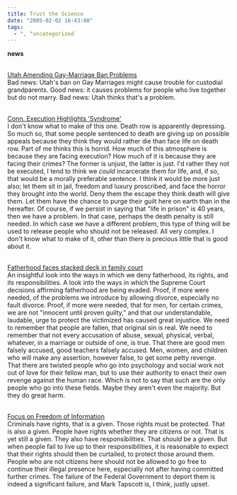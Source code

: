 ```yaml
---
title: Trust the Science
date: "2005-02-02 16:43:00"
tags:
  - ", "uncategorized
---
```

<strong>news</strong><br  /><br  />

<a href="http://news.findlaw.com/ap_stories/other/1110/2-1-2005/20050201111503_09.html">Utah
Amending Gay-Marriage Ban Problems</a><br  /> Bad news: Utah's ban
on Gay Marriages might cause trouble for custodial grandparents.
Good news: it causes problems for people who live together but do
not marry.  Bad news: Utah thinks that's a problem. <br  /><br  />

<a href="http://news.findlaw.com/ap_stories/other/1110/2-1-2005/20050201111503_20.html">Conn.
Execution Highlights 'Syndrome'</a><br  /> I don't know what to make
of this one.  Death row is apparently depressing.  So much so, that
some people sentenced to death are giving up on possible appeals
because they think they would rather die than face life on death row.
Part of me thinks this is horrid.  How much of this atmosphere is
because they are facing execution?  How much of it is because they
are facing their crimes?  The former is unjust, the latter is just.
I'd rather they not be executed, I tend to think we <em>could</em>
incarcerate them for life, and, if so, that would be a morally
preferable sentence.  I think it would be more just also; let them
sit in jail, freedom and luxury proscribed, and face the horror
they brought into the world.  Deny them the escape they think death
will give them.  Let them have the chance to purge their guilt
here on earth than in the hereafter.  Of course, if we persist in
saying that "life in prison" is 40 years, then we have a problem.
In that case, perhaps the death penalty is still needed.  In which
case we have a different problem, this type of thing will be used
to release people who should not be released.  All very complex.
I don't know what to make of it, other than there is precious little
that is good about it.<br  /><br  />

<a href="http://www.townhall.com/columnists/phyllisschlafly/ps20050131.shtml">Fatherhood
faces stacked deck in family court</a><br  /> An insightful look
into the ways in which we deny fatherhood, its rights, and its
responsibilities.  A look into the ways in which the Supreme Court
decisions affirming fatherhood are being evaded.  Proof, if more
were needed, of the problems we introduce by allowing divorce,
especially no fault divorce.  Proof, if more were needed, that for
men, for certain crimes, we are not "innocent until proven guilty,"
and that our understandable, laudable, urge to protect the victimized
has caused great injustice.  We need to remember that people are
fallen, that original sin is real.  We need to remember that not
every accusation of abuse, sexual, physical, verbal, whatever,
in a marriage or outside of one, is true.  That there are good
men falsely accused, good teachers falsely accused.  Men, women,
and children who will make any assertion, however false, to get
some petty revenge.  That there are twisted people who go into
psychology and social work not out of love for their fellow man,
but to use their authority to enact their own revenge against the
human race.  Which is not to say that such are the only people
who go into these fields.  Maybe they aren't even the majority.
But they do great harm.<br  /><br  />

<a href="http://www.townhall.com/columnists/marktapscott/mt20050131.shtml">Focus
on Freedom of Information</a><br  /> Criminals have rights,
that is a given.  Those rights must be protected.  That is also
a given.  People have rights whether they are citizens or not.
That is yet still a given.  They also have responsibilities.
That <em>should</em> be a given.  But when people fail to live up
to their responsibilities, it is reasonable to expect that their
rights should then be curtailed, to protect those around them.
People who are not citizens here should not be allowed to go free
to continue their illegal presence here, especially not after having
committed further crimes.  The failure of the Federal Government to
deport them is indeed a significant failure, and Mark Tapscott is,
I think, justly upset.

